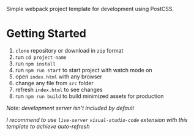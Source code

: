 Simple webpack project template for development using PostCSS.

# Getting Started

1. `clone` repository or download in `zip` format
2. run `cd project-name`
3. run `npm install`
4. run `npm run start` to start project with watch mode on
5. open `index.html` with any browser
6. change any file from `src` folder 
7. refresh `index.html` to see changes
8. run `npm run build` to build minimized assets for production

_Note: development server isn't included by default_

_I recommend to use `live-server` `visual-studio-code` extension with this template to achieve auto-refresh_

